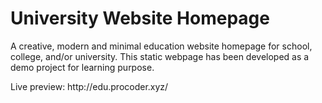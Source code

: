# University Website Homepage
<p>A creative, modern and minimal education website homepage for school, college, and/or university. This static webpage has been developed as a demo project for learning purpose.</p>
<p>Live preview: http://edu.procoder.xyz/</p>

